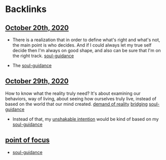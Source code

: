 
# Backlinks
## [October 20th, 2020](<October 20th, 2020.md>)
- There is a realization that in order to define what's right and what's not, the main point is who decides. And if I could always let my true self decide then I'm always on good shape, and also can be sure that I'm on the right track. [soul-guidance](<soul-guidance.md>)

- The [soul-guidance](<soul-guidance.md>)

## [October 29th, 2020](<October 29th, 2020.md>)
How to know what the reality truly need? It's about examining our behaviors, way of living, about seeing how ourselves truly live, instead of based on the world that our mind created. [demand of reality](<demand of reality.md>) [bridging](<bridging.md>) [soul-guidance](<soul-guidance.md>)

- Instead of that, my [unshakable intention](<unshakable intention.md>) would be kind of based on my [soul-guidance](<soul-guidance.md>)

## [point of focus](<point of focus.md>)
- [soul-guidance](<soul-guidance.md>)

